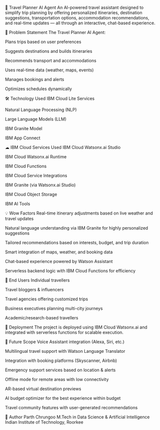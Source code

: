 🧳 Travel Planner AI Agent
An AI-powered travel assistant designed to simplify trip planning by offering personalized itineraries, destination suggestions, transportation options, accommodation recommendations, and real-time updates — all through an interactive, chat-based experience.

📌 Problem Statement
The Travel Planner AI Agent:

Plans trips based on user preferences

Suggests destinations and builds itineraries

Recommends transport and accommodations

Uses real-time data (weather, maps, events)

Manages bookings and alerts

Optimizes schedules dynamically

🛠 Technology Used
IBM Cloud Lite Services

Natural Language Processing (NLP)

Large Language Models (LLM)

IBM Granite Model

IBM App Connect

☁ IBM Cloud Services Used
IBM Cloud Watsonx.ai Studio

IBM Cloud Watsonx.ai Runtime

IBM Cloud Functions

IBM Cloud Service Integrations

IBM Granite (via Watsonx.ai Studio)

IBM Cloud Object Storage

IBM AI Tools

💡 Wow Factors
Real-time itinerary adjustments based on live weather and travel updates

Natural language understanding via IBM Granite for highly personalized suggestions

Tailored recommendations based on interests, budget, and trip duration

Smart integration of maps, weather, and booking data

Chat-based experience powered by Watson Assistant

Serverless backend logic with IBM Cloud Functions for efficiency

🎯 End Users
Individual travellers

Travel bloggers & influencers

Travel agencies offering customized trips

Business executives planning multi-city journeys

Academic/research-based travellers

🚀 Deployment
The project is deployed using IBM Cloud Watsonx.ai and integrated with serverless functions for scalable execution.

🔮 Future Scope
Voice Assistant integration (Alexa, Siri, etc.)

Multilingual travel support with Watson Language Translator

Integration with booking platforms (Skyscanner, Airbnb)

Emergency support services based on location & alerts

Offline mode for remote areas with low connectivity

AR-based virtual destination previews

AI budget optimizer for the best experience within budget

Travel community features with user-generated recommendations

👤 Author
Parth Chrungoo
M.Tech in Data Science & Artificial Intelligence
Indian Institute of Technology, Roorkee
